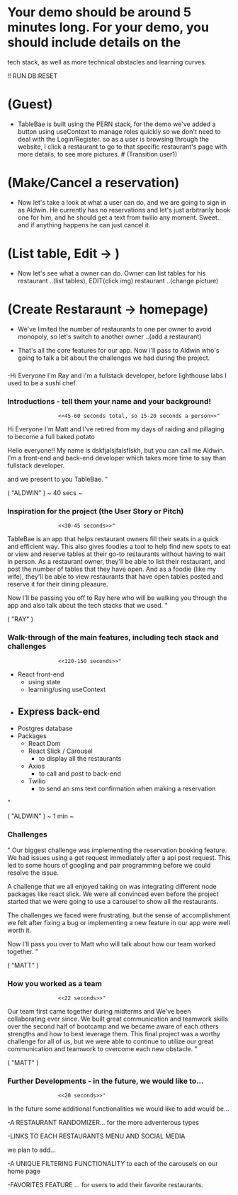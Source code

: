 
# Your demo should be around 5 minutes long. For your demo, you should include details on the
tech stack, as well as more technical obstacles and learning curves.

!! RUN DB:RESET



###

# (Guest)
- TableBae is built using the PERN stack, for the demo we've added a button using useContext to manage roles quickly so we don't need to deal with the Login/Register. so as a user is browsing through the website, I click a restaurant to go to that specific restaurant's page with more details, to see more pictures. # (Transition user1)

# (Make/Cancel a reservation)
- Now let's take a look at what a user can do, and we are going to sign in as Aldwin. He currently has no reservations and let's just arbitrarily book one for him, and he should get a text from twilio any moment. Sweet.. and if anything happens he can just cancel it.

# (List table, Edit -> )
- Now let's see what a owner can do. Owner can list tables for his restaurant ..(list tables), EDIT(click img) restaurant ..(change picture)

# (Create Restaraunt -> homepage)
- We've limited the number of restaurants to one per owner to avoid monopoly, so let's switch to another owner ..(add a restaurant)

- That's all the core features for our app. Now i'll pass to Aldwin who's going to talk a bit about the challenges we had during the project.

###

-Hi Everyone I'm Ray and i'm a fullstack developer, before lighthouse labs I used to be a sushi chef.

### Introductions - tell them your name and your background!
                    <<45-60 seconds total, so 15-20 seconds a person>>"



Hi Everyone I'm Matt and I've retired from my days of raiding and pillaging to become a full baked potato

Hello everyone!! My name is dskfjalsjfalsflskh, but you can call me Aldwin. I'm a front-end and back-end developer which takes more time to say than fullstack developer.

and we present to you TableBae.
"

( "ALDWIN" ) ~ 40 secs ~
### Inspiration for the project (the User Story or Pitch)
                    <<30-45 seconds>>"
TableBae is an app that helps restaurant owners fill their seats in a quick and efficient way. This also gives foodies a tool to help find new spots to eat or view and reserve tables at their go-to restaurants without having to wait in person. As a restaurant owner, they'll be able to list their restaurant, and post the number of tables that they have open. And as a foodie (like my wife), they'll be able to view restaurants that have open tables posted and reserve it for their dining pleasure.

Now I'll be passing you off to Ray here who will be walking you through the app and also talk about the tech stacks that we used.
"

( "RAY" )
### Walk-through of the main features, including tech stack and challenges
                    <<120-150 seconds>>"
- React front-end
  - using state
  - learning/using useContext
- Express back-end
  - 
- Postgres database
- Packages
  - React Dom
  - React Slick / Carousel
    - to display all the restaurants
  - Axios
    - to call and post to back-end
  - Twilio 
    - to send an sms text confirmation when making a reservation

"


( "ALDWIN" ) ~ 1 min ~
### Challenges
"
Our biggest challenge was implementing the reservation booking feature. We had issues using a get request immediately after a api post request. This led to some hours of googling and pair programming before we could resolve the issue.

A challenge that we all enjoyed taking on was integrating different node packages like react slick. We were all convinced even before the project started that we were going to use a carousel to show all the restaurants.

The challenges we faced were frustrating, but the sense of accomplishment we felt after fixing a bug or implementing a new feature in our app were well worth it.


Now I'll pass you over to Matt who will talk about how our team worked together.
"


( "MATT" )
### How you worked as a team
                    <<22 seconds>>"
Our team first came together during midterms and We've been collaborating ever since. We built great communication and teamwork skills over the second half of bootcamp and we became aware of each others strengths and how to best leverage them. This final project was a worthy challenge for all of us, but we were able to continue to utilize our great communication and teamwork to overcome each new obstacle.
"


( "MATT" )
### Further Developments - in the future, we would like to...
                    <<20 seconds>>"


In the future some additional functionalities we would like to add would be... 

-A RESTAURANT RANDOMIZER... for the more adventerous types

-LINKS TO EACH RESTAURANTS MENU AND SOCIAL MEDIA


we plan to add...

-A UNIQUE FILTERING FUNCTIONALITY to each of the carousels on our home page

-FAVORITES FEATURE ... for users to add their favorite restaurants.